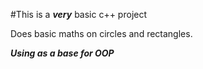 #This is a ***very*** basic c++ project

Does basic maths on circles and rectangles.

***Using as a base for OOP***
